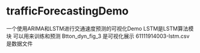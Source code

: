 # trafficForecastingDemo

一个使用ARIMA和LSTM进行交通速度预测的可视化Demo
LSTM是LSTM算法模块   可以用来训练和预测
Btton_dyn_fig_3 是可视化展示
61111914003-lstm.csv 是数据文件
